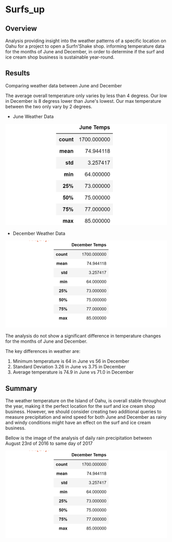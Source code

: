 # Surfs_up
## Overview
Analysis providing insight into the weather patterns of a specific location on Oahu for a project to open a Surfn'Shake shop.
informing temperature data for the months of June and December, in order to determine if the surf and ice cream shop business is sustainable year-round.

## Results
Comparing weather data between June and December

The average overall temperature only varies by less than 4 degress.
Our low in December is 8 degress lower than June's lowest.
Our max temperature between the two only vary by 2 degrees.


- June Weather Data 


![This is an image](https://github.com/Fbullman/Surfs_up/blob/main/June.png)


- December Weather Data


![This is an image](https://github.com/Fbullman/Surfs_up/blob/main/December.png)


The analysis do not show a significant difference in temperature changes for the months of June and December.

The key differences in weather are:
1. Minimum temperature is 64 in June vs 56 in December
2. Standard Deviation 3.26 in June vs 3.75 in December
3. Average temperature is 74.9 in June vs 71.0 in December


## Summary 
The weather temperature on the Island of Oahu, is overall stable throughout the year, making it the perfect location for the surf and ice cream shop business. However, we should consider creating two additional queries to measure precipitation and wind speed for both June and December as rainy and windy conditions might have an effect on the surf and ice cream business.

Bellow is the image of the analysis of daily rain precipitation between August 23rd of 2016 to same day of 2017 

![This is an image](https://github.com/Fbullman/Surfs_up/blob/main/December.png)




